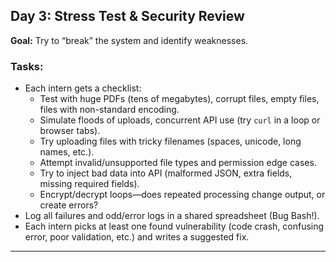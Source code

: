 ## Day 3: Stress Test & Security Review

**Goal:** Try to “break” the system and identify weaknesses.

### Tasks:
- Each intern gets a checklist:
    - Test with huge PDFs (tens of megabytes), corrupt files, empty files, files with non-standard encoding.
    - Simulate floods of uploads, concurrent API use (try `curl` in a loop or browser tabs).
    - Try uploading files with tricky filenames (spaces, unicode, long names, etc.).
    - Attempt invalid/unsupported file types and permission edge cases.
    - Try to inject bad data into API (malformed JSON, extra fields, missing required fields).
    - Encrypt/decrypt loops—does repeated processing change output, or create errors?
- Log all failures and odd/error logs in a shared spreadsheet (Bug Bash!).
- Each intern picks at least one found vulnerability (code crash, confusing error, poor validation, etc.) and writes a suggested fix.

---
